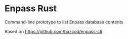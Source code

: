 Enpass Rust
===
Command-line prototype to list Enpass database contents

Based on https://github.com/hazcod/enpass-cli
